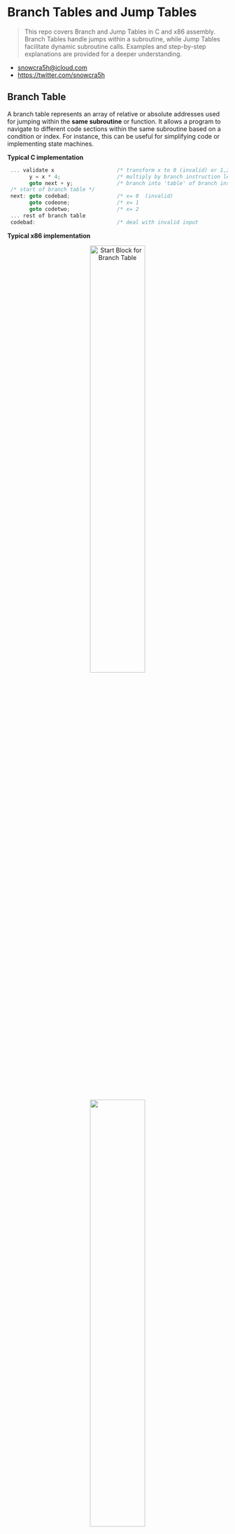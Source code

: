 # Branch Tables and Jump Tables
> This repo covers Branch and Jump Tables in C and x86 assembly. Branch Tables handle jumps within a subroutine, while Jump Tables facilitate dynamic subroutine calls. Examples and step-by-step explanations are provided for a deeper understanding.

- snowcra5h@icloud.com
- https://twitter.com/snowcra5h

## Branch Table
A branch table represents an array of relative or absolute addresses used for jumping within the **same subroutine** or function. It allows a program to navigate to different code sections within the same subroutine based on a condition or index. For instance, this can be useful for simplifying code or implementing state machines.

**Typical C implementation**
```c
 ... validate x                    /* transform x to 0 (invalid) or 1,2,3, according to value..)    */
       y = x * 4;                  /* multiply by branch instruction length (e.g. 4 )               */
       goto next + y;              /* branch into 'table' of branch instructions                    */
 /* start of branch table */
 next: goto codebad;               /* x= 0  (invalid)                                               */
       goto codeone;               /* x= 1                                                          */
       goto codetwo;               /* x= 2                                                          */
 ... rest of branch table
 codebad:                          /* deal with invalid input                                       */
```

**Typical x86 implementation**
<div align="center">
  <img src="https://user-images.githubusercontent.com/90065760/231896993-73e976ad-035e-48a2-a6c2-60c15110929f.png" alt="Start Block for Branch Table" width="50%" height="50%">
</div>

<div align="center">
  <img src="https://user-images.githubusercontent.com/90065760/231896627-0e0b9185-719c-442a-a864-77b602b70eed.png" width="50%" height="50%">
</div>

```c
.text:0056CD12
.text:0056CD12 loc_56CD12:
.text:0056CD12 mov     edx, [ebp+OPCODE]
.text:0056CD18 sub     edx, 518h       ; switch 60 cases
.text:0056CD1E mov     [ebp+OPCODE], edx
.text:0056CD24 cmp     [ebp+OPCODE], 3Bh ; Compare Two Operands
.text:0056CD2B ja      def_56CD0B      ; jumptable 0056CD0B default case, cases 1290-1295,1297-1299
.text:0056CD2B                         ; jumptable 0056CD3F default case, cases 1306-1311,1322-1327,1337-1359
.text:0056CD2B                         ; jumptable 0056CDD2 default case, cases 1368-1535
.text:0056CD2B                         ; jumptable 0056CE8B default case, cases 1800-2047
.text:0056CD2B                         ; jumptable 0056CF39 default case, cases 2314-2319
.text:0056CD2B                         ; jumptable 0056CF65 default case, cases 4106-4111
.text:0056CD2B                         ; jumptable 0056CFF4 default case, cases 4122-4175,4180-4191,4194-4207,4209-4223,4225-4239
.text:0056CD2B                         ; jumptable 0056D027 default case, cases 4362-4367,4369-4383
.text:0056CD2B                         ; jumptable 0056D079 default case, cases 4388-4399,4402-4415,4417-4431,4435-4447,4449-4607
.text:0056CD2B                         ; jumptable 0056D0A4 default case, cases 4682-4687
.text:0056CD2B                         ; jumptable 0056D0F7 default case, cases 4695-4719,4725-4751,4762-4863,4866-4895,4899-4927
.text:0056CD2B                         ; jumptable 0056D147 default case, cases 4932-4943,4946-4959,4961-4975,4981-4991
.text:0056CD2B                         ; jumptable 0056D197 default case, cases 4998-5007,5009-5119
```

**Assume**: [ebp+OPCODE] = `0x534`. 
1. `edx = 0x534`
2. `sub edx ,518h` -> `edx = 1c`
3. [ebp+OPCODE] = 0x1c
4. `0x1c < 0x3b`. Thus the jump is not taken.

**After jump not taken we follow the execution to this block**
```d
.text:0056CD31 mov     ecx, [ebp+OPCODE]
.text:0056CD37 xor     eax, eax        ; Logical Exclusive OR
.text:0056CD39 mov     al, ds:byte_575F6E[ecx]
.text:0056CD3F jmp     ds:jpt_56CD3F[eax*4] ; switch jump
```
1. `ecx = 1c`
2. `eax = 0`

3. The value at `*(&(575f6e + 1c))` is moved into the low byte of `eax` which is `al`. (Highlighted in brackets below)
```c
.text:00575F6E byte_575F6E     db      0,     1,   19h,   19h
.text:00575F6E                                         ; DATA XREF: _FXCLI_OraBR_Exec_Command+883↑r
.text:00575F6E                 db    19h,   19h,   19h,   19h ; indirect table for switch statement
.text:00575F6E                 db      2,     3,     4,     5
.text:00575F6E                 db      6,     7,     8,     9
.text:00575F6E                 db    0Ah,   0Bh,   19h,   19h
.text:00575F6E                 db    19h,   19h,   19h,   19h
.text:00575F6E                 db    0Ch,   0Dh,   0Eh,   0Fh
.text:00575F6E                 db   [10h],  11h,   12h,   13h
.text:00575F6E                 db    14h,   19h,   19h,   19h
.text:00575F6E                 db    19h,   19h,   19h,   19h
.text:00575F6E                 db    19h,   19h,   19h,   19h
.text:00575F6E                 db    19h,   19h,   19h,   19h
.text:00575F6E                 db    19h,   19h,   19h,   19h
.text:00575F6E                 db    19h,   19h,   19h,   19h
.text:00575F6E                 db    15h,   16h,   17h,   18h
```
>If we count `1c` bytes into this table we get the value `10h`. Therefore `al = 10h`

4. `al` is now used as an index to the jump table at `56cd3f`.  (`&00575F06[0 ] .. &00575F06[25]` have been added for ease of reading)
	1. We scale `eax * 4` to account for the sizes of an address in x86, which is 4 bytes. After scaling `eax = 40h`.
	2. The value at the base address `jpt_56CD3F[0]` gives us `00575F06`, and `00575f06 + 40h = 575F46`. We can either get the value we will jump to using this address and dynamic analysis in WinDBG or continue using static analysis in IDA with our original offset of  `10h`, the entry `&00575F06[16] .text:00575F06 dd offset loc_572E27`. So the address we jump to is `572E27`.
```c
&00575F06[0 ] .text:00575F06 jpt_56CD3F      dd offset loc_56FAD9    ; DATA XREF: _FXCLI_OraBR_Exec_Command+889↑r
&00575F06[1 ] .text:00575F06                 dd offset loc_56FC21    ; jump table for switch statement
&00575F06[2 ] .text:00575F06                 dd offset loc_570E30
&00575F06[3 ] .text:00575F06                 dd offset loc_570F3C
&00575F06[4 ] .text:00575F06                 dd offset loc_571012
&00575F06[5 ] .text:00575F06                 dd offset loc_570C40
&00575F06[6 ] .text:00575F06                 dd offset loc_570612
&00575F06[7 ] .text:00575F06                 dd offset loc_56E5B3
&00575F06[8 ] .text:00575F06                 dd offset loc_5710CF
&00575F06[9 ] .text:00575F06                 dd offset loc_57117A
&00575F06[10] .text:00575F06                 dd offset loc_570D00
&00575F06[11] .text:00575F06                 dd offset loc_570CD0
&00575F06[12] .text:00575F06                 dd offset loc_572ED8
&00575F06[13] .text:00575F06                 dd offset loc_572E74
&00575F06[14] .text:00575F06                 dd offset loc_572C44
&00575F06[15] .text:00575F06                 dd offset loc_572D1C
&00575F06[16] .text:00575F06                 dd offset loc_572E27
&00575F06[17] .text:00575F06                 dd offset loc_56DFF6
&00575F06[18] .text:00575F06                 dd offset loc_56E060
&00575F06[19] .text:00575F06                 dd offset loc_572FB9
&00575F06[20] .text:00575F06                 dd offset loc_571785
&00575F06[21] .text:00575F06                 dd offset loc_56FC53
&00575F06[22] .text:00575F06                 dd offset loc_56FCC2
&00575F06[23] .text:00575F06                 dd offset loc_56FD30
&00575F06[24] .text:00575F06                 dd offset loc_56FDD9
&00575F06[25] .text:00575F06                 dd offset def_56CD0B
```

5. Finally, we jmp to `572E27`.
```c
.text:00572E27
.text:00572E27 loc_572E27:             ; jumptable 0056CD3F case 1332
.text:00572E27 mov     ax, [ebp+var_12554]
...
...
```

## Jump Table
A jump table is an array of pointers or addresses used to jump to **different subroutines** or functions in a program. It allows the program to dynamically call various subroutines based on an index typically calculated at runtime.

**Example in c**
```c
#include <stdio.h>
#include <stdlib.h>

void f0 (int x, int y) { printf("Val: %d jumped to f%d(%d)\n", y, x, x); }
void f1 (int x, int y) { printf("Val: %d jumped to f%d(%d)\n", y, x, x); }
void f2 (int x, int y) { printf("Val: %d jumped to f%d(%d)\n", y, x, x); }
void f3 (int x, int y) { printf("Val: %d jumped to f%d(%d)\n", y, x, x); }
void f4 (int x, int y) { printf("Val: %d jumped to f%d(%d)\n", y, x, x); }
void f5 (int x, int y) { printf("Val: %d jumped to f%d(%d)\n", y, x, x); }
void f6 (int x, int y) { printf("Val: %d jumped to f%d(%d)\n", y, x, x); }
void f7 (int x, int y) { printf("Val: %d jumped to f%d(%d)\n", y, x, x); }
void f8 (int x, int y) { printf("Val: %d jumped to f%d(%d)\n", y, x, x); }

void (*jmpTable[9])(int, int) = {f0, f1, f2, f3, f4, f5, f6, f7, f8};

int
main(int argc, char *argv[])
{
  int i, j;

  j = atoi(argv[1]);
  i = j % 9;

  jmpTable[i](i, j);

  return 0;
}
```
